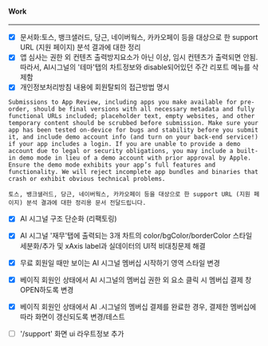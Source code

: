
#### Work
---
- [x] 문서화:토스, 뱅크샐러드, 당근, 네이버웍스, 카카오페이 등을 대상으로 한 support URL (지원 페이지) 분석 결과에 대한 정리
- [x] 앱 심사는 권한 외 컨텐츠 출력방지요소가 아닌 이상, 임시 컨텐츠가 출력되면 안됨. 따라서, AI시그널의 '테마'탭의 차트정보와 disable되어있던 주간 리포트 메뉴를 삭제함
- [x] 개인정보처리방침 내용에 회원탈퇴의 접근방법 명시
```
Submissions to App Review, including apps you make available for pre-order, should be final versions with all necessary metadata and fully functional URLs included; placeholder text, empty websites, and other temporary content should be scrubbed before submission. Make sure your app has been tested on-device for bugs and stability before you submit it, and include demo account info (and turn on your back-end service!) if your app includes a login. If you are unable to provide a demo account due to legal or security obligations, you may include a built-in demo mode in lieu of a demo account with prior approval by Apple. Ensure the demo mode exhibits your app’s full features and functionality. We will reject incomplete app bundles and binaries that crash or exhibit obvious technical problems.

토스, 뱅크샐러드, 당근, 네이버웍스, 카카오페이 등을 대상으로 한 support URL (지원 페이지) 분석 결과에 대한 정리용 문서 전달드립니다.
```
- [x] AI 시그널 <SignalList/> 구조 단순화 (리팩토링)
- [x] AI 시그널 '재무'탭에 출력되는 3개 차트의 color/bgColor/borderColor 스타일 세분화/추가 및 xAxis label과 실데이터의 UI적 비대칭문제 해결
- [x] 무료 회원일 때만 보이는 AI 시그널 멤버십 시작하기 영역 스타일 변경
- [x] 베이직 회원인 상태에서 AI 시그널의 멤버십 권한 외 요소 클릭 시 멤버십 결제 창 OPEN하도록 변경
- [x] 베이직 회원인 상태에서 AI .시그널의 멤버십 결제를 완료한 경우, 결제한 멤버십에 따라 화면이 갱신되도록 변경/테스트


- [ ] '/support' 화면 ui 라우트정보 추가
